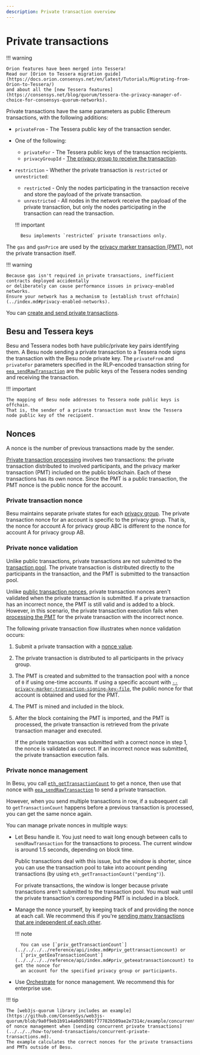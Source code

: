 ```yaml
---
description: Private transaction overview
---
```


# Private transactions

!!! warning

    Orion features have been merged into Tessera!
    Read our [Orion to Tessera migration guide](https://docs.orion.consensys.net/en/latest/Tutorials/Migrating-from-Orion-to-Tessera/)
    and about all the [new Tessera features](https://consensys.net/blog/quorum/tessera-the-privacy-manager-of-choice-for-consensys-quorum-networks).

Private transactions have the same parameters as public Ethereum transactions, with the following additions:

* `privateFrom` - The Tessera public key of the transaction sender.
* One of the following:
    * `privateFor` - The Tessera public keys of the transaction recipients.
    * `privacyGroupId` - [The privacy group to receive the transaction](../privacy-groups.md).
* `restriction` - Whether the private transaction is `restricted` or `unrestricted`:
    * `restricted` - Only the nodes participating in the transaction receive
      and store the payload of the private transaction.
    * `unrestricted` - All nodes in the network receive the payload of the private transaction, but only the nodes
      participating in the transaction can read the transaction.

    !!! important

        Besu implements `restricted` private transactions only.

The `gas` and `gasPrice` are used by the [privacy marker transaction (PMT)](processing.md),
not the private transaction itself.

!!! warning

    Because gas isn't required in private transactions, inefficient contracts deployed accidentally
    or deliberately can cause performance issues in privacy-enabled networks.
    Ensure your network has a mechanism to [establish trust offchain](../index.md#privacy-enabled-networks).

You can [create and send private transactions](../../../how-to/send-transactions/private-transactions.md).

## Besu and Tessera keys

Besu and Tessera nodes both have public/private key pairs identifying them.
A Besu node sending a private transaction to a Tessera node signs the transaction with the Besu node private key.
The `privateFrom` and `privateFor` parameters specified in the RLP-encoded transaction string for
[`eea_sendRawTransaction`](../../../../reference/api/index.md#eea_sendrawtransaction) are the public keys of the Tessera
nodes sending and receiving the transaction.

!!! important

    The mapping of Besu node addresses to Tessera node public keys is offchain.
    That is, the sender of a private transaction must know the Tessera node public key of the recipient.

## Nonces

A nonce is the number of previous transactions made by the sender.

[Private transaction processing](processing.md) involves two transactions:
the private transaction distributed to involved participants, and the privacy marker transaction (PMT) included on the
public blockchain.
Each of these transactions has its own nonce.
Since the PMT is a public transaction, the PMT nonce is the public nonce for the account.

### Private transaction nonce

Besu maintains separate private states for each [privacy group](../privacy-groups.md).
The private transaction nonce for an account is specific to the privacy group.
That is, the nonce for account A for privacy group ABC is different to the nonce for account A for privacy group AB.

### Private nonce validation

Unlike public transactions, private transactions are not submitted to the [transaction pool](../../../../concepts/Transactions/Transaction-Pool.md).
The private transaction is distributed directly to the participants in the transaction, and the PMT is submitted to the
transaction pool.

Unlike [public transaction nonces](../../../../concepts/Transactions/Transaction-Validation.md), private transaction nonces aren't
validated when the private transaction is submitted.
If a private transaction has an incorrect nonce, the PMT is still valid and is added to a block.
However, in this scenario, the private transaction execution fails when [processing the PMT](processing.md)
for the private transaction with the incorrect nonce.

The following private transaction flow illustrates when nonce validation occurs:

1. Submit a private transaction with a [nonce value](#private-transaction-nonce).
1. The private transaction is distributed to all participants in the privacy group.
1. The PMT is created and submitted to the transaction pool with a nonce of `0` if using one-time accounts.
   If using a specific account with [`--privacy-marker-transaction-signing-key-file`](../../../../reference/cli/options.md#privacy-marker-transaction-signing-key-file),
   the public nonce for that account is obtained and used for the PMT.
1. The PMT is mined and included in the block.
1. After the block containing the PMT is imported, and the PMT is processed, the private transaction is retrieved from
   the private transaction manager and executed.

    If the private transaction was submitted with a correct nonce in step 1, the nonce is validated as correct.
    If an incorrect nonce was submitted, the private transaction execution fails.

### Private nonce management

In Besu, you call [`eth_getTransactionCount`](../../../../reference/api/index.md#eth_gettransactioncount) to get a nonce,
then use that nonce with [`eea_sendRawTransaction`](../../../../reference/api/index.md#eea_sendrawtransaction) to send a
private transaction.

However, when you send multiple transactions in row, if a subsequent call to `getTransactionCount` happens before a
previous transaction is processed, you can get the same nonce again.

You can manage private nonces in multiple ways:

* Let Besu handle it.
  You just need to wait long enough between calls to `sendRawTransaction` for the transactions to process.
  The current window is around 1.5 seconds, depending on block time.

    Public transactions deal with this issue, but the window is shorter, since you can use the transaction pool to take
    into account pending transactions (by using `eth_getTransactionCount("pending")`).

    For private transactions, the window is longer because private transactions aren't submitted to the transaction pool.
    You must wait until the private transaction's corresponding PMT is included in a block.

* Manage the nonce yourself, by keeping track of and providing the nonce at each call.
  We recommend this if you're [sending many transactions that are independent of each other](../../../how-to/send-transactions/concurrent-private-transactions.md).

    !!! note

        You can use [`priv_getTransactionCount`](../../../../reference/api/index.md#priv_gettransactioncount) or
        [`priv_getEeaTransactionCount`](../../../../reference/api/index.md#priv_geteeatransactioncount) to get the nonce for
        an account for the specified privacy group or participants.

* Use [Orchestrate](https://docs.orchestrate.consensys.net/en/stable/) for nonce management.
  We recommend this for enterprise use.

!!! tip

    The [web3js-quorum library includes an example](https://github.com/ConsenSys/web3js-quorum/blob/9a0f9eb1b91a4a0d93801f77782b509ae2e7314c/example/concurrentPrivateTransactions/concurrentPrivateTransactions.js)
    of nonce management when [sending concurrent private transactions](../../../how-to/send-transactions/concurrent-private-transactions.md).
    The example calculates the correct nonces for the private transactions and PMTs outside of Besu.
